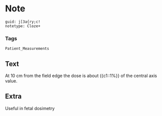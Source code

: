 # Note
```
guid: j[3a{ry;c!
notetype: Cloze+
```

### Tags
```
Patient_Measurements
```

## Text
At 10 cm from the field edge the dose is about {{c1::1%}} of the central axis value.

## Extra
Useful in fetal dosimetry
